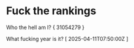 # Fuck the rankings

Who the hell am I?
{ 31054279 }

What fucking year is it?
[ 2025-04-11T07:50:00Z ]
